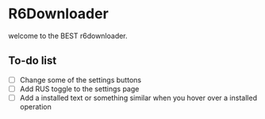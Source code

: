 # R6Downloader
welcome to the BEST r6downloader.
## To-do list
- [ ] Change some of the settings buttons 
- [ ] Add RUS toggle to the settings page
- [ ] Add a installed text or something similar when you hover over a installed operation
